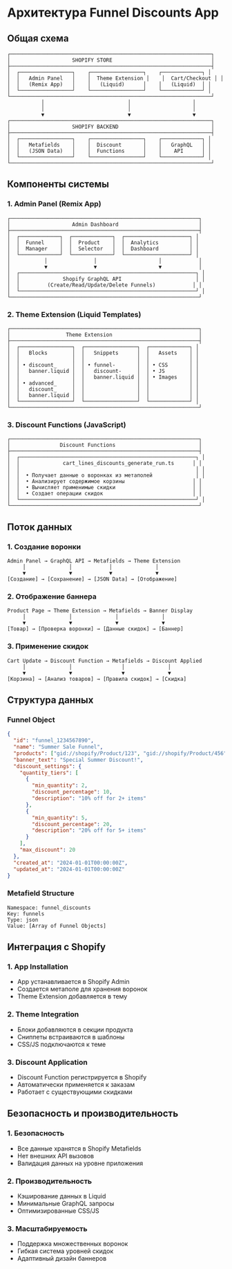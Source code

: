 # Архитектура Funnel Discounts App

## Общая схема

```
┌─────────────────────────────────────────────────────────────────┐
│                    SHOPIFY STORE                                │
├─────────────────────────────────────────────────────────────────┤
│  ┌─────────────────┐    ┌─────────────────┐    ┌─────────────┐ │
│  │   Admin Panel   │    │  Theme Extension │    │  Cart/Checkout │ │
│  │   (Remix App)   │    │   (Liquid)      │    │   (Liquid)  │ │
│  └─────────────────┘    └─────────────────┘    └─────────────┘ │
└─────────────────────────────────────────────────────────────────┘
           │                           │                    │
           │                           │                    │
           ▼                           ▼                    ▼
┌─────────────────────────────────────────────────────────────────┐
│                    SHOPIFY BACKEND                              │
├─────────────────────────────────────────────────────────────────┤
│  ┌─────────────────┐    ┌─────────────────┐    ┌─────────────┐ │
│  │   Metafields    │    │  Discount       │    │   GraphQL   │ │
│  │   (JSON Data)   │    │  Functions      │    │    API      │ │
│  └─────────────────┘    └─────────────────┘    └─────────────┘ │
└─────────────────────────────────────────────────────────────────┘
```

## Компоненты системы

### 1. Admin Panel (Remix App)

```
┌─────────────────────────────────────────────────────────────┐
│                    Admin Dashboard                          │
├─────────────────────────────────────────────────────────────┤
│  ┌─────────────┐  ┌─────────────┐  ┌─────────────────────┐ │
│  │  Funnel     │  │  Product    │  │  Analytics          │ │
│  │  Manager    │  │  Selector   │  │  Dashboard          │ │
│  └─────────────┘  └─────────────┘  └─────────────────────┘ │
│           │               │                    │            │
│           ▼               ▼                    ▼            │
│  ┌─────────────────────────────────────────────────────────┐ │
│  │              Shopify GraphQL API                        │ │
│  │         (Create/Read/Update/Delete Funnels)            │ │
│  └─────────────────────────────────────────────────────────┘ │
└─────────────────────────────────────────────────────────────┘
```

### 2. Theme Extension (Liquid Templates)

```
┌─────────────────────────────────────────────────────────────┐
│                  Theme Extension                            │
├─────────────────────────────────────────────────────────────┤
│  ┌─────────────────┐  ┌─────────────────┐  ┌─────────────┐ │
│  │   Blocks        │  │   Snippets      │  │   Assets    │ │
│  │                 │  │                 │  │             │ │
│  │ • discount_     │  │ • funnel-       │  │ • CSS       │ │
│  │   banner.liquid │  │   discount-     │  │ • JS        │ │
│  │                 │  │   banner.liquid │  │ • Images    │ │
│  │ • advanced_     │  │                 │  │             │ │
│  │   discount_     │  │                 │  │             │ │
│  │   banner.liquid │  │                 │  │             │ │
│  └─────────────────┘  └─────────────────┘  └─────────────┘ │
└─────────────────────────────────────────────────────────────┘
```

### 3. Discount Functions (JavaScript)

```
┌─────────────────────────────────────────────────────────────┐
│                Discount Functions                           │
├─────────────────────────────────────────────────────────────┤
│  ┌─────────────────────────────────────────────────────────┐ │
│  │              cart_lines_discounts_generate_run.ts      │ │
│  │                                                         │ │
│  │  • Получает данные о воронках из метаполей              │ │
│  │  • Анализирует содержимое корзины                      │ │
│  │  • Вычисляет применимые скидки                         │ │
│  │  • Создает операции скидок                             │ │
│  └─────────────────────────────────────────────────────────┘ │
└─────────────────────────────────────────────────────────────┘
```

## Поток данных

### 1. Создание воронки

```
Admin Panel → GraphQL API → Metafields → Theme Extension
     │              │            │              │
     ▼              ▼            ▼              ▼
[Создание] → [Сохранение] → [JSON Data] → [Отображение]
```

### 2. Отображение баннера

```
Product Page → Theme Extension → Metafields → Banner Display
     │              │              │              │
     ▼              ▼              ▼              ▼
[Товар] → [Проверка воронки] → [Данные скидок] → [Баннер]
```

### 3. Применение скидок

```
Cart Update → Discount Function → Metafields → Discount Applied
     │              │                │              │
     ▼              ▼                ▼              ▼
[Корзина] → [Анализ товаров] → [Правила скидок] → [Скидка]
```

## Структура данных

### Funnel Object

```json
{
  "id": "funnel_1234567890",
  "name": "Summer Sale Funnel",
  "products": ["gid://shopify/Product/123", "gid://shopify/Product/456"],
  "banner_text": "Special Summer Discount!",
  "discount_settings": {
    "quantity_tiers": [
      {
        "min_quantity": 2,
        "discount_percentage": 10,
        "description": "10% off for 2+ items"
      },
      {
        "min_quantity": 5,
        "discount_percentage": 20,
        "description": "20% off for 5+ items"
      }
    ],
    "max_discount": 20
  },
  "created_at": "2024-01-01T00:00:00Z",
  "updated_at": "2024-01-01T00:00:00Z"
}
```

### Metafield Structure

```
Namespace: funnel_discounts
Key: funnels
Type: json
Value: [Array of Funnel Objects]
```

## Интеграция с Shopify

### 1. App Installation

- App устанавливается в Shopify Admin
- Создается метаполе для хранения воронок
- Theme Extension добавляется в тему

### 2. Theme Integration

- Блоки добавляются в секции продукта
- Сниппеты встраиваются в шаблоны
- CSS/JS подключаются к теме

### 3. Discount Application

- Discount Function регистрируется в Shopify
- Автоматически применяется к заказам
- Работает с существующими скидками

## Безопасность и производительность

### 1. Безопасность

- Все данные хранятся в Shopify Metafields
- Нет внешних API вызовов
- Валидация данных на уровне приложения

### 2. Производительность

- Кэширование данных в Liquid
- Минимальные GraphQL запросы
- Оптимизированные CSS/JS

### 3. Масштабируемость

- Поддержка множественных воронок
- Гибкая система уровней скидок
- Адаптивный дизайн баннеров

